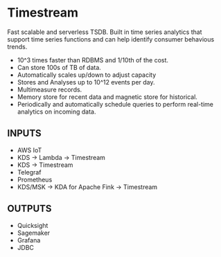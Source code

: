 # Timestream

Fast scalable and serverless TSDB. Built in time series analytics that support time series functions and can help identify consumer behavious trends.

- 10^3 times faster than RDBMS and 1/10th of the cost.
- Can store 100s of TB of data.
- Automatically scales up/down to adjust capacity
- Stores and Analyses up to 10^12 events per day.
- Multimeasure records.
- Memory store for recent data and magnetic store for historical.
- Periodically and automatically schedule queries to perform real-time analytics on incoming data.


## INPUTS

- AWS IoT
- KDS -> Lambda -> Timestream
- KDS -> Timestream
- Telegraf
- Prometheus
- KDS/MSK -> KDA for Apache Fink -> Timestream

## OUTPUTS

- Quicksight
- Sagemaker
- Grafana
- JDBC

